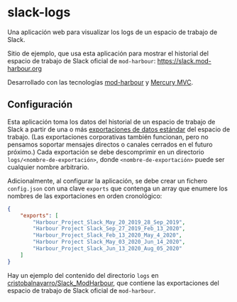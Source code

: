 # slack-logs
Una aplicación web para visualizar los logs de un espacio de trabajo de Slack.

Sitio de ejemplo, que usa esta aplicación para mostrar el historial del espacio
de trabajo de Slack oficial de `mod-harbour`: https://slack.mod-harbour.org

Desarrollado con las tecnologías
[mod-harbour](https://github.com/FiveTechSoft/mod_harbour) y
[Mercury MVC](https://github.com/carles9000/mercury).

## Configuración

Esta aplicación toma los datos del historial de un espacio de trabajo de Slack
a partir de una o más
[exportaciones de datos estándar](https://slack.com/intl/es/help/articles/201658943-Cómo-exportar-los-datos-de-tu-espacio-de-trabajo)
del espacio de trabajo. (Las exportaciones corporativas también funcionan, pero
no pensamos soportar mensajes directos o canales cerrados en el futuro próximo.)
Cada exportación se debe descomprimir en un directorio
`logs/<nombre-de-exportación>`, donde `<nombre-de-exportación>` puede ser
cualquier nombre arbitrario.

Adicionalmente, al configurar la aplicación, se debe crear un fichero
`config.json` con una clave `exports` que contenga un array que enumere los
nombres de las exportaciones en orden cronológico:

```json
{
    "exports": [
        "Harbour_Project_Slack_May_20_2019_28_Sep_2019",
        "Harbour Project Slack_Sep_27_2019_Feb_13_2020",
        "Harbour_Project_Slack_Feb_13_2020_May_4_2020",
        "Harbour Project Slack_May_03_2020_Jun_14_2020",
        "Harbour_Project_Slack_Jun_13_2020_Aug_05_2020"
    ]
}
```

Hay un ejemplo del contenido del directorio `logs` en
[cristobalnavarro/Slack_ModHarbour](https://github.com/cristobalnavarro/Slack_ModHarbour),
que contiene las exportaciones del espacio de trabajo de Slack oficial de
`mod-harbour`.
